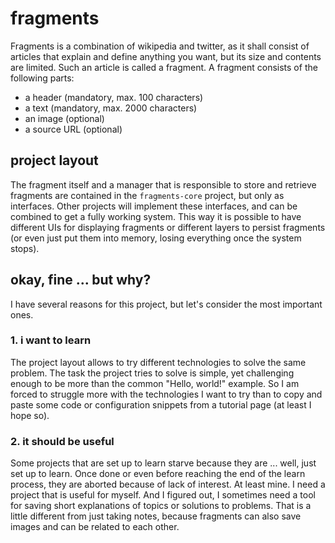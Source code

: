 # fragments
Fragments is a combination of wikipedia and twitter, as it shall consist of articles that explain and define anything you want, but its size and contents are limited. Such an article is called a fragment.
A fragment consists of the following parts:
* a header (mandatory, max. 100 characters)
* a text (mandatory, max. 2000 characters)
* an image (optional)
* a source URL (optional)

## project layout

The fragment itself and a manager that is responsible to store and retrieve fragments are contained in the `fragments-core` project, but only as interfaces. Other projects will implement these interfaces, and can be combined to get a fully working system.
This way it is possible to have different UIs for displaying fragments or different layers to persist fragments (or even just put them into memory, losing everything once the system stops).

## okay, fine ... but why?

I have several reasons for this project, but let's consider the most important ones.

### 1. i want to learn

The project layout allows to try different technologies to solve the same problem. The task the project tries to solve is simple, yet challenging enough to be more than the common "Hello, world!" example. So I am forced to struggle more with the technologies I want to try than to copy and paste some code or configuration snippets from a tutorial page (at least I hope so).

### 2. it should be useful

Some projects that are set up to learn starve because they are ... well, just set up to learn. Once done or even before reaching the end of the learn process, they are aborted because of lack of interest. At least mine.
I need a project that is useful for myself. And I figured out, I sometimes need a tool for saving short explanations of topics or solutions to problems. That is a little different from just taking notes, because fragments can also save images and can be related to each other.

